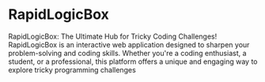 # RapidLogicBox
RapidLogicBox: The Ultimate Hub for Tricky Coding Challenges!  RapidLogicBox is an interactive web application designed to sharpen your problem-solving and coding skills. Whether you're a coding enthusiast, a student, or a professional, this platform offers a unique and engaging way to explore tricky programming challenges
